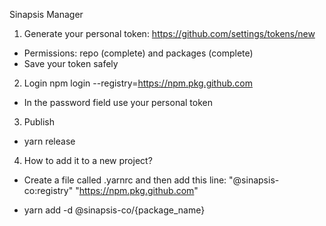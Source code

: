 Sinapsis Manager

1. Generate your personal token:
   https://github.com/settings/tokens/new

- Permissions: repo (complete) and packages (complete)
- Save your token safely

2. Login
   npm login --registry=https://npm.pkg.github.com

- In the password field use your personal token

3. Publish

- yarn release

4. How to add it to a new project?

- Create a file called .yarnrc and then add this line:
  "@sinapsis-co:registry" "https://npm.pkg.github.com"

- yarn add -d @sinapsis-co/{package_name}
